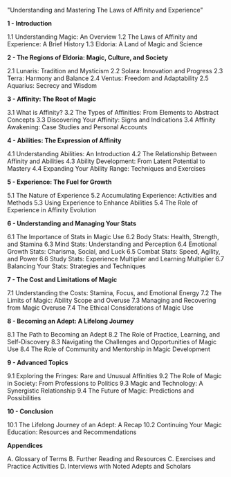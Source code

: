 "Understanding and Mastering The Laws of Affinity and Experience"

**1 - Introduction**

1.1 Understanding Magic: An Overview
1.2 The Laws of Affinity and Experience: A Brief History
1.3 Eldoria: A Land of Magic and Science

**2 - The Regions of Eldoria: Magic, Culture, and Society**

2.1 Lunaris: Tradition and Mysticism
2.2 Solara: Innovation and Progress
2.3 Terra: Harmony and Balance
2.4 Ventus: Freedom and Adaptability
2.5 Aquarius: Secrecy and Wisdom

**3 - Affinity: The Root of Magic**

3.1 What is Affinity?
3.2 The Types of Affinities: From Elements to Abstract Concepts
3.3 Discovering Your Affinity: Signs and Indications
3.4 Affinity Awakening: Case Studies and Personal Accounts

**4 - Abilities: The Expression of Affinity**

4.1 Understanding Abilities: An Introduction
4.2 The Relationship Between Affinity and Abilities
4.3 Ability Development: From Latent Potential to Mastery
4.4 Expanding Your Ability Range: Techniques and Exercises

**5 - Experience: The Fuel for Growth**

5.1 The Nature of Experience
5.2 Accumulating Experience: Activities and Methods
5.3 Using Experience to Enhance Abilities
5.4 The Role of Experience in Affinity Evolution

**6 - Understanding and Managing Your Stats**

6.1 The Importance of Stats in Magic Use
6.2 Body Stats: Health, Strength, and Stamina
6.3 Mind Stats: Understanding and Perception
6.4 Emotional Growth Stats: Charisma, Social, and Luck
6.5 Combat Stats: Speed, Agility, and Power
6.6 Study Stats: Experience Multiplier and Learning Multiplier
6.7 Balancing Your Stats: Strategies and Techniques

**7 - The Cost and Limitations of Magic**

7.1 Understanding the Costs: Stamina, Focus, and Emotional Energy
7.2 The Limits of Magic: Ability Scope and Overuse
7.3 Managing and Recovering from Magic Overuse
7.4 The Ethical Considerations of Magic Use

**8 - Becoming an Adept: A Lifelong Journey**

8.1 The Path to Becoming an Adept
8.2 The Role of Practice, Learning, and Self-Discovery
8.3 Navigating the Challenges and Opportunities of Magic Use
8.4 The Role of Community and Mentorship in Magic Development

**9 - Advanced Topics**

9.1 Exploring the Fringes: Rare and Unusual Affinities
9.2 The Role of Magic in Society: From Professions to Politics
9.3 Magic and Technology: A Synergistic Relationship
9.4 The Future of Magic: Predictions and Possibilities

**10 - Conclusion**

10.1 The Lifelong Journey of an Adept: A Recap
10.2 Continuing Your Magic Education: Resources and Recommendations

**Appendices**

A. Glossary of Terms
B. Further Reading and Resources
C. Exercises and Practice Activities
D. Interviews with Noted Adepts and Scholars
